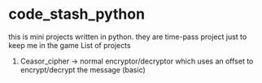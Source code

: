 # code_stash_python
this is mini projects written in python. they are time-pass project just to keep me in the game
List of projects
1) Ceasor_cipher -> normal encryptor/decryptor which uses an offset to encrypt/decrypt the message (basic)
